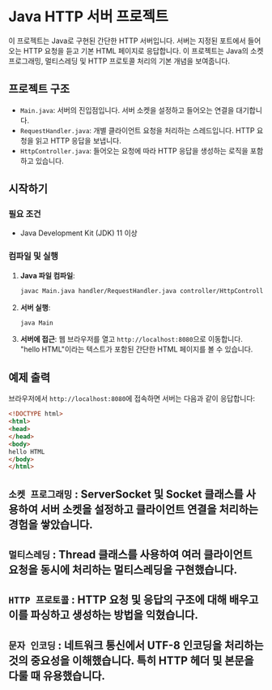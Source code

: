 # Java HTTP 서버 프로젝트

이 프로젝트는 Java로 구현된 간단한 HTTP 서버입니다. 서버는 지정된 포트에서 들어오는 HTTP 요청을 듣고 기본 HTML 페이지로 응답합니다. 이 프로젝트는 Java의 소켓 프로그래밍, 멀티스레딩 및 HTTP 프로토콜 처리의 기본 개념을 보여줍니다.

## 프로젝트 구조

- `Main.java`: 서버의 진입점입니다. 서버 소켓을 설정하고 들어오는 연결을 대기합니다.
- `RequestHandler.java`: 개별 클라이언트 요청을 처리하는 스레드입니다. HTTP 요청을 읽고 HTTP 응답을 보냅니다.
- `HttpController.java`: 들어오는 요청에 따라 HTTP 응답을 생성하는 로직을 포함하고 있습니다.

## 시작하기

### 필요 조건

- Java Development Kit (JDK) 11 이상

### 컴파일 및 실행

1. **Java 파일 컴파일**:
    ```bash
    javac Main.java handler/RequestHandler.java controller/HttpController.java
    ```

2. **서버 실행**:
    ```bash
    java Main
    ```

3. **서버에 접근**:
   웹 브라우저를 열고 `http://localhost:8080`으로 이동합니다. "hello HTML"이라는 텍스트가 포함된 간단한 HTML 페이지를 볼 수 있습니다.

## 예제 출력

브라우저에서 `http://localhost:8080`에 접속하면 서버는 다음과 같이 응답합니다:

```html
<!DOCTYPE html>
<html>
<head>
</head>
<body>
hello HTML
</body>
</html>
```

## `소켓 프로그래밍` : ServerSocket 및 Socket 클래스를 사용하여 서버 소켓을 설정하고 클라이언트 연결을 처리하는 경험을 쌓았습니다.
## `멀티스레딩` : Thread 클래스를 사용하여 여러 클라이언트 요청을 동시에 처리하는 멀티스레딩을 구현했습니다.
## `HTTP 프로토콜` : HTTP 요청 및 응답의 구조에 대해 배우고 이를 파싱하고 생성하는 방법을 익혔습니다.
## `문자 인코딩` : 네트워크 통신에서 UTF-8 인코딩을 처리하는 것의 중요성을 이해했습니다. 특히 HTTP 헤더 및 본문을 다룰 때 유용했습니다.